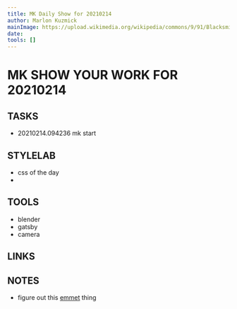 ```yaml
---
title: MK Daily Show for 20210214
author: Marlon Kuzmick
mainImage: https://upload.wikimedia.org/wikipedia/commons/9/91/Blacksmith_tools_2.jpg
date: 
tools: []
---
```

# MK SHOW YOUR WORK FOR 20210214

## TASKS

- 20210214.094236 mk start

## STYLELAB

- css of the day
- 

## TOOLS

- blender
- gatsby
- camera

## LINKS


## NOTES

* figure out this [emmet](https://code.visualstudio.com/docs/editor/emmet) thing
